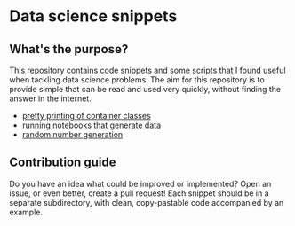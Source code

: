 # Data science snippets

## What's the purpose?

This repository contains code snippets and some scripts that I found useful when tackling data science problems. The aim for this repository is to provide simple that can be read and used very quickly, without finding the answer in the internet.
  * [pretty printing of container classes](./printable_class)
  * [running notebooks that generate data](./running_notebooks)
  * [random number generation](./random_number_generation)

## Contribution guide

Do you have an idea what could be improved or implemented? Open an issue, or even better, create a pull request! Each snippet should be in a separate subdirectory, with clean, copy-pastable code accompanied
by an example.
